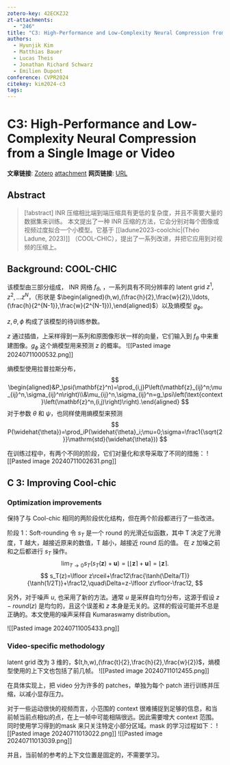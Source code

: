 ```yaml
---
zotero-key: 42ECKZJ2
zt-attachments:
  - "246"
title: "C3: High-Performance and Low-Complexity Neural Compression from a Single Image or Video"
authors:
  - Hyunjik Kim
  - Matthias Bauer
  - Lucas Theis
  - Jonathan Richard Schwarz
  - Emilien Dupont
conference: CVPR2024
citekey: kim2024-c3
tags:
---
```

# C3: High-Performance and Low-Complexity Neural Compression from a Single Image or Video

**文章链接**: [Zotero](zotero://select/library/items/42ECKZJ2) [attachment](<file:///home/ilot/Zotero/storage/UFT9DNPM/Kim%20%E7%AD%89%20-%202024%20-%20C3%20High-Performance%20and%20Low-Complexity%20Neural%20Com.pdf>)
**网页链接**: [URL](https://openaccess.thecvf.com/content/CVPR2024/html/Kim_C3_High-Performance_and_Low-Complexity_Neural_Compression_from_a_Single_Image_CVPR_2024_paper.html)
## Abstract

>[!abstract]
>INR 压缩相比端到端压缩具有更低的复杂度，并且不需要大量的数据集来训练。
>本文提出了一种 INR 压缩的方法，它会分别对每个图像或视频过度拟合一个小模型。它基于 [[ladune2023-coolchic|(Théo Ladune, 2023)]] （COOL-CHIC），提出了一系列改进，并把它应用到对视频的压缩上。


## Background: COOL-CHIC
该模型由三部分组成，
INR 网络 $f_{\theta}$, ，一系列具有不同分辨率的 latent grid $z^1,z^2,...z^N$，（形状是 $\begin{aligned}(h,w),(\frac{h}{2},\frac{w}{2}),\ldots,(\frac{h}{2^{N-1}},\frac{w}{2^{N-1}}),\end{aligned}$）以及熵模型 $g_{\phi}$。

$z,\theta, \phi$ 构成了该模型的待训练参数。

$z$ 通过插值，上采样得到一系列和原图像形状一样的向量，它们输入到 $f_{\theta}$ 中来重建图像。$g_{\phi}$
这个熵模型用来预测 $z$ 的概率。
![[Pasted image 20240711000532.png]]

熵模型使用拉普拉斯分布，
$$
\begin{aligned}&P_\psi(\mathbf{z}^n)=\prod_{i,j}P\left(\mathbf{z}_{ij}^n;\mu_{ij}^n,\sigma_{ij}^n\right)\\&\mu_{ij}^n,\sigma_{ij}^n=g_\psi\left(\text{context}\left(\mathbf{z}^n,(i,j)\right)\right).\end{aligned}
$$
对于参数 $\theta$ 和 $\psi$，也同样使用熵模型来预测
$$
P(\widehat{\theta})=\prod_iP(\widehat{\theta}_i;\mu=0;\sigma=\frac1{\sqrt{2}}\mathrm{std}(\widehat{\theta}))
$$

在训练过程中，有两个不同的阶段，它们对量化和求导采取了不同的措施：
![[Pasted image 20240711002631.png]]
## C 3: Improving Cool-chic
### Optimization improvements

保持了与 Cool-chic 相同的两阶段优化结构，但在两个阶段都进行了一些改进。

阶段 1：Soft-rounding
令 $s_T$ 是一个 round 的光滑近似函数，其中 T 决定了光滑度，T 越大，越接近原来的数值，T 越小，越接近 round 后的值。
在 $z$ 加噪之前和之后都进行 $s_T$ 操作。
$$
\lim_{T\to0}s_{T}(s_{T}(\mathbf{z})+\mathbf{u})=\lfloor\lfloor\mathbf{z}\rceil+\mathbf{u}\rceil=\lfloor\mathbf{z}\rceil.
$$
$$
s_T(z)=\lfloor z\rceil+\frac12\frac{\tanh(\Delta/T)}{\tanh(1/2T)}+\frac12,\quad\Delta=z-\lfloor z\rfloor-\frac12,
$$

另外，对于噪声 $u$, 也采用了新的方法。通常 $u$ 是采样自均匀分布，这源于假设 $z-round(z)$ 是均匀的，且这个误差和 $z$ 本身是无关的。这样的假设可能并不总是正确的。本文使用的噪声采样自 Kumaraswamy distribution。

![[Pasted image 20240711005433.png]]

### Video-specific methodology
latent grid 改为 3 维的，$(t,h,w),(\frac{t}{2},\frac{h}{2},\frac{w}{2})$，熵模型使用的上下文也包括了前几帧。
![[Pasted image 20240711012455.png]]

在具体实现上，把 video 分为许多的 patches，单独为每个 patch 进行训练并压缩，以减小显存压力。

对于一些运动很快的视频而言，小范围的 context 很难捕捉到足够的信息，和当前帧当前点相似的点，在上一帧中可能相隔很远。因此需要增大 context 范围。同时使用学习得到的mask 来只关注特定小部分区域。mask 的学习过程如下：
![[Pasted image 20240711013022.png]]
![[Pasted image 20240711013039.png]]

并且，当前帧的参考的上下文位置是固定的，不需要学习。